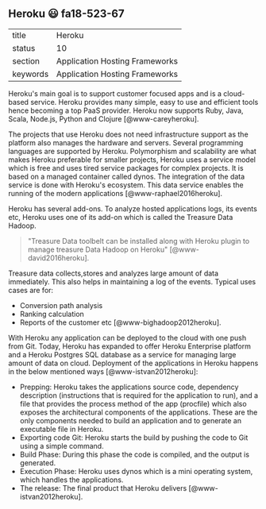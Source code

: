 ## Heroku :smiley: fa18-523-67



|          |                                |
| -------- | ------------------------------ |
| title    | Heroku                         | 
| status   | 10                             |
| section  | Application Hosting Frameworks |
| keywords | Application Hosting Frameworks |


Heroku's main goal is to support customer focused apps and is a
cloud-based service. Heroku provides many simple, easy to use and
efficient tools hence becoming a top PaaS provider. Heroku now
supports Ruby, Java, Scala, Node.js, Python and Clojure
[@www-careyheroku].

The projects that use Heroku does not need infrastructure support as
the platform also manages the hardware and servers. Several
programming languages are supported by Heroku. Polymorphism and
scalability are what makes Heroku preferable for smaller projects,
Heroku uses a service model which is free and uses tired service
packages for complex projects. It is based on a managed container
called dynos.  The integration of the data service is done with
Heroku's ecosystem. This data service enables the running of the
modern applications [@www-raphael2016heroku].

Heroku has several add-ons. To analyze hosted applications logs, its
events etc, Heroku uses one of its add-on which is called the Treasure
Data Hadoop.  

> "Treasure Data toolbelt can be installed along with
> Heroku plugin to manage treasure Data Hadoop on Heroku"
> [@www-david2016heroku].

Treasure data collects,stores and analyzes large amount of data
immediately.  This also helps in maintaining a log of the
events. Typical uses cases are for:

* Conversion path analysis
* Ranking calculation
* Reports of the customer etc [@www-bighadoop2012heroku].

With Heroku any application can be deployed to the cloud with one push
from Git.  Today, Heroku has expanded to offer Heroku Enterprise
platform and a Heroku Postgres SQL database as a service for managing
large amount of data on cloud.  Deployment of the applications in
Heroku happens in the below mentioned ways [@www-istvan2012heroku]:

* Prepping: Heroku takes the applications source code, dependency
  description (instructions that is required for the application to
  run), and a file that provides the process method of the app
  (procfile) which also exposes the architectural components of the
  applications. These are the only components needed to build an
  application and to generate an executable file in Heroku.
* Exporting code Git: Heroku starts the build by pushing the code to
  Git using a simple command.
* Build Phase: During this phase the code is compiled, and the output
  is generated.
* Execution Phase: Heroku uses dynos which is a mini operating system,
  which handles the applications.
* The release: The final product that Heroku delivers
  [@www-istvan2012heroku].
